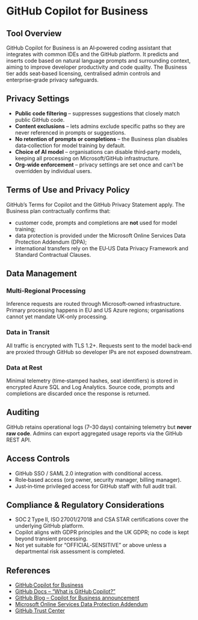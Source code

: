 # GitHub Copilot for Business

## Tool Overview
GitHub Copilot for Business is an AI‑powered coding assistant that integrates with common IDEs and the GitHub platform. It predicts and inserts code based on natural language prompts and surrounding context, aiming to improve developer productivity and code quality. The Business tier adds seat‑based licensing, centralised admin controls and enterprise‑grade privacy safeguards.

## Privacy Settings
- **Public code filtering** – suppresses suggestions that closely match public GitHub code.  
- **Content exclusions** – lets admins exclude specific paths so they are never referenced in prompts or suggestions.  
- **No retention of prompts or completions** – the Business plan disables data‑collection for model training by default.  
- **Choice of AI model** – organisations can disable third‑party models, keeping all processing on Microsoft/GitHub infrastructure.  
- **Org‑wide enforcement** – privacy settings are set once and can’t be overridden by individual users.

## Terms of Use and Privacy Policy
GitHub’s Terms for Copilot and the GitHub Privacy Statement apply. The Business plan contractually confirms that:
- customer code, prompts and completions are **not** used for model training;  
- data protection is provided under the Microsoft Online Services Data Protection Addendum (DPA);  
- international transfers rely on the EU‑US Data Privacy Framework and Standard Contractual Clauses.

## Data Management

### Multi‑Regional Processing
Inference requests are routed through Microsoft‑owned infrastructure. Primary processing happens in EU and US Azure regions; organisations cannot yet mandate UK‑only processing.

### Data in Transit
All traffic is encrypted with TLS 1.2+. Requests sent to the model back‑end are proxied through GitHub so developer IPs are not exposed downstream.

### Data at Rest
Minimal telemetry (time‑stamped hashes, seat identifiers) is stored in encrypted Azure SQL and Log Analytics. Source code, prompts and completions are discarded once the response is returned.

## Auditing
GitHub retains operational logs (7–30 days) containing telemetry but **never raw code**. Admins can export aggregated usage reports via the GitHub REST API.

## Access Controls
- GitHub SSO / SAML 2.0 integration with conditional access.  
- Role‑based access (org owner, security manager, billing manager).  
- Just‑in‑time privileged access for GitHub staff with full audit trail.

## Compliance & Regulatory Considerations
- SOC 2 Type II, ISO 27001/27018 and CSA STAR certifications cover the underlying GitHub platform.  
- Copilot aligns with GDPR principles and the UK GDPR; no code is kept beyond transient processing.  
- Not yet suitable for “OFFICIAL‑SENSITIVE” or above unless a departmental risk assessment is completed.

## References

- [GitHub Copilot for Business](https://github.com/features/copilot#copilot-for-business)  
- [GitHub Docs – “What is GitHub Copilot?”](https://docs.github.com/en/copilot/overview-of-github-copilot)  
- [GitHub Blog – Copilot for Business announcement](https://github.blog/2023-02-14-introducing-github-copilot-for-business/)  
- [Microsoft Online Services Data Protection Addendum](https://learn.microsoft.com/legal/gdpr)  
- [GitHub Trust Center](https://trust.github.com/)

